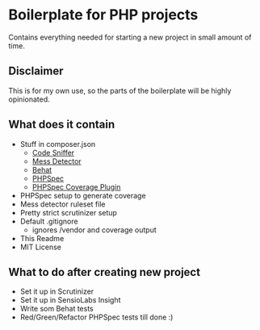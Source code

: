 # Boilerplate for PHP projects #
Contains everything needed for starting a new project in small amount of time.

## Disclaimer ##
This is for my own use, so the parts of the boilerplate will be highly opinionated.

## What does it contain ##
* Stuff in composer.json
    * [Code Sniffer](https://github.com/squizlabs/PHP_CodeSniffer)
    * [Mess Detector](http://phpmd.org/)
    * [Behat](www.behat.com)
    * [PHPSpec](www.phpspec.com)
    * [PHPSpec Coverage Plugin](https://github.com/henrikbjorn/PhpSpecCodeCoverageExtension)
* PHPSpec setup to generate coverage
* Mess detector ruleset file
* Pretty strict scrutinizer setup
* Default .gitignore
    * ignores /vendor and coverage output
* This Readme
* MIT License

## What to do after creating new project ##
* Set it up in Scrutinizer
* Set it up in SensioLabs Insight
* Write som Behat tests
* Red/Green/Refactor PHPSpec tests till done :)
